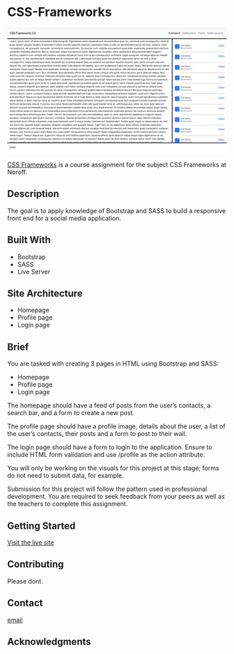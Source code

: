 # CSS-Frameworks

![image](https://github.com/donnybrilliant/CSS-Frameworks/blob/main/assets/images/css-frameworks.jpeg)

[CSS Frameworks](https://daniel-vier-css-frameworks-ca.netlify.app/) is a course assignment for the subject CSS Frameworks at Noroff.

## Description

The goal is to apply knowledge of Bootstrap and SASS to build a responsive front end for a social media application.

## Built With

- Bootstrap
- SASS
- Live Server

## Site Architecture

- Homepage
- Profile page
- Login page

## Brief

You are tasked with creating 3 pages in HTML using Bootstrap and SASS:

- Homepage
- Profile page
- Login page

The homepage should have a feed of posts from the user’s contacts, a search bar, and a form to create a new post.

The profile page should have a profile image, details about the user, a list of the user’s contacts, their posts and a form to post to their wall.

The login page should have a form to login to the application. Ensure to include HTML form validation and use /profile as the action attribute.

You will only be working on the visuals for this project at this stage; forms do not need to submit data, for example.

Submission for this project will follow the pattern used in professional development. You are required to seek feedback from your peers as well as the teachers to complete this assignment.

## Getting Started

[Visit the live site](https://daniel-vier-css-frameworks-ca.netlify.app/)

## Contributing

Please dont.

## Contact

[email](mailto:daniel.vier@gmail.com)

## Acknowledgments
